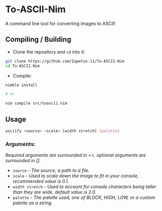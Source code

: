 # To-ASCII-Nim
A command line tool for converting images to ASCII!

## Compiling / Building
* Clone the repository and `cd` into it:
```bash
git clone https://github.com/Iapetus-11/To-ASCII-Nim
cd To-ASCII-Nim
```
* Compile:
```bash
nimble install

# or

nim compile src/toascii.nim
```

## Usage
```bash
asciify <source> <scale> [width stretch] [palette]
```
### Arguments:
*Required arguments are surrounded in <>, optional arguments are surrounded in [].*
- `source` - *The source, a path to a file.*
- `scale` - *Used to scale down the image to fit in your console, recommended value is 0.1.*
- `width stretch` - *Used to account for console characters being taller than they are wide, default value is 2.0.*
- `palette` - *The palette used, one of BLOCK, HIGH, LOW, or a custom palette as a string.*
